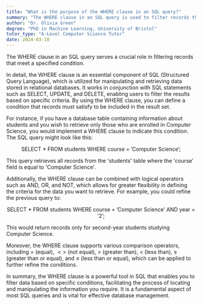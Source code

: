 ```yaml
---
title: "What is the purpose of the WHERE clause in an SQL query?"
summary: "The WHERE clause in an SQL query is used to filter records that fulfil a specified condition."
author: "Dr. Olivia Green"
degree: "PhD in Machine Learning, University of Bristol"
tutor_type: "A-Level Computer Science Tutor"
date: 2024-03-18
---
```


The WHERE clause in an SQL query serves a crucial role in filtering records that meet a specified condition.

In detail, the WHERE clause is an essential component of SQL (Structured Query Language), which is utilized for manipulating and retrieving data stored in relational databases. It works in conjunction with SQL statements such as SELECT, UPDATE, and DELETE, enabling users to filter the results based on specific criteria. By using the WHERE clause, you can define a condition that records must satisfy to be included in the result set.

For instance, if you have a database table containing information about students and you wish to retrieve only those who are enrolled in Computer Science, you would implement a WHERE clause to indicate this condition. The SQL query might look like this:

$$
\text{SELECT * FROM students WHERE course = 'Computer Science';}
$$

This query retrieves all records from the 'students' table where the 'course' field is equal to 'Computer Science'.

Additionally, the WHERE clause can be combined with logical operators such as AND, OR, and NOT, which allows for greater flexibility in defining the criteria for the data you want to retrieve. For example, you could refine the previous query to:

$$
\text{SELECT * FROM students WHERE course = 'Computer Science' AND year = '2';}
$$

This would return records only for second-year students studying Computer Science.

Moreover, the WHERE clause supports various comparison operators, including $=$ (equal), $<>$ (not equal), $>$ (greater than), $<$ (less than), $\geq$ (greater than or equal), and $\leq$ (less than or equal), which can be applied to further refine the conditions.

In summary, the WHERE clause is a powerful tool in SQL that enables you to filter data based on specific conditions, facilitating the process of locating and manipulating the information you require. It is a fundamental aspect of most SQL queries and is vital for effective database management.
    